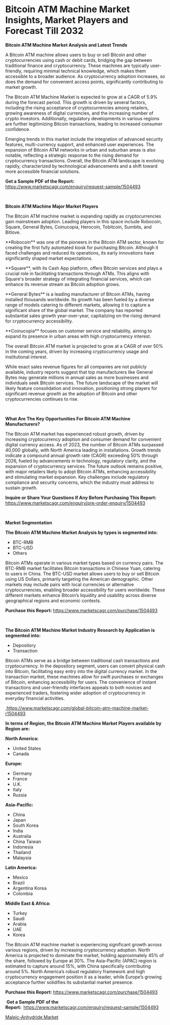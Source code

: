 <p><h1>Bitcoin ATM Machine Market Insights, Market Players and Forecast Till 2032</h1></p><p><strong>Bitcoin ATM Machine Market Analysis and Latest Trends</strong></p>
<p><p>A Bitcoin ATM machine allows users to buy or sell Bitcoin and other cryptocurrencies using cash or debit cards, bridging the gap between traditional finance and cryptocurrency. These machines are typically user-friendly, requiring minimal technical knowledge, which makes them accessible to a broader audience. As cryptocurrency adoption increases, so does the demand for convenient access points, significantly contributing to market growth.</p><p>The Bitcoin ATM Machine Market is expected to grow at a CAGR of 5.9% during the forecast period. This growth is driven by several factors, including the rising acceptance of cryptocurrencies among retailers, growing awareness of digital currencies, and the increasing number of crypto investors. Additionally, regulatory developments in various regions are further legitimizing Bitcoin transactions, leading to increased consumer confidence.</p><p>Emerging trends in this market include the integration of advanced security features, multi-currency support, and enhanced user experiences. The expansion of Bitcoin ATM networks in urban and suburban areas is also notable, reflecting a strategic response to the rising demand for cryptocurrency transactions. Overall, the Bitcoin ATM landscape is evolving rapidly, characterized by technological advancements and a shift toward more accessible financial solutions.</p></p>
<p><strong>Get a Sample PDF of the Report:&nbsp;</strong> <a href="https://www.marketscagr.com/enquiry/request-sample/1504493?utm_campaign=3165&utm_medium=2&utm_source=Github&utm_content=ia&utm_term=23032025&utm_id=bitcoin-atm-machine">https://www.marketscagr.com/enquiry/request-sample/1504493</a></p>
<p>&nbsp;</p>
<p><strong>Bitcoin ATM Machine Major Market Players</strong></p>
<p><p>The Bitcoin ATM machine market is expanding rapidly as cryptocurrencies gain mainstream adoption. Leading players in this space include Robocoin, Square, General Bytes, Coinucopia, Herocoin, Tobitcoin, Sumbits, and Bitlove. </p><p>**Robocoin** was one of the pioneers in the Bitcoin ATM sector, known for creating the first fully automated kiosk for purchasing Bitcoin. Although it faced challenges and reduced its operations, its early innovations have significantly shaped market expectations. </p><p>**Square**, with its Cash App platform, offers Bitcoin services and plays a crucial role in facilitating transactions through ATMs. This aligns with Square's broader strategy of integrating financial services, which can enhance its revenue stream as Bitcoin adoption grows.</p><p>**General Bytes** is a leading manufacturer of Bitcoin ATMs, having installed thousands worldwide. Its growth has been fueled by a diverse range of models catering to different markets, allowing it to capture a significant share of the global market. The company has reported substantial sales growth year-over-year, capitalizing on the rising demand for cryptocurrency accessibility.</p><p>**Coinucopia** focuses on customer service and reliability, aiming to expand its presence in urban areas with high cryptocurrency interest. </p><p>The overall Bitcoin ATM market is projected to grow at a CAGR of over 50% in the coming years, driven by increasing cryptocurrency usage and institutional interest. </p><p>While exact sales revenue figures for all companies are not publicly available, industry reports suggest that top manufacturers like General Bytes may generate millions in annual sales as more businesses and individuals seek Bitcoin services. The future landscape of the market will likely feature consolidation and innovation, positioning strong players for significant revenue growth as the adoption of Bitcoin and other cryptocurrencies continues to rise.</p></p>
<p>&nbsp;</p>
<p><strong>What Are The Key Opportunities For Bitcoin ATM Machine Manufacturers?</strong></p>
<p><p>The Bitcoin ATM market has experienced robust growth, driven by increasing cryptocurrency adoption and consumer demand for convenient digital currency access. As of 2023, the number of Bitcoin ATMs surpassed 40,000 globally, with North America leading in installations. Growth trends indicate a compound annual growth rate (CAGR) exceeding 50% through 2026, fueled by advancements in technology, regulatory clarity, and the expansion of cryptocurrency services. The future outlook remains positive, with major retailers likely to adopt Bitcoin ATMs, enhancing accessibility and stimulating market expansion. Key challenges include regulatory compliance and security concerns, which the industry must address to sustain growth.</p></p>
<p><strong>Inquire or Share Your Questions If Any Before Purchasing This Report:</strong> <a href="https://www.marketscagr.com/enquiry/pre-order-enquiry/1504493?utm_campaign=3165&utm_medium=2&utm_source=Github&utm_content=ia&utm_term=23032025&utm_id=bitcoin-atm-machine">https://www.marketscagr.com/enquiry/pre-order-enquiry/1504493</a></p>
<p>&nbsp;</p>
<p><strong>Market Segmentation</strong></p>
<p><strong>The Bitcoin ATM Machine Market Analysis by types is segmented into:</strong></p>
<p><ul><li>BTC-RMB</li><li>BTC-USD</li><li>Others</li></ul></p>
<p><p>Bitcoin ATMs operate in various market types based on currency pairs. The BTC-RMB market facilitates Bitcoin transactions in Chinese Yuan, catering to users in China. The BTC-USD market allows users to buy or sell Bitcoin using US Dollars, primarily targeting the American demographic. Other markets may include pairs with local currencies or alternative cryptocurrencies, enabling broader accessibility for users worldwide. These different markets enhance Bitcoin’s liquidity and usability across diverse geographical regions and economic contexts.</p></p>
<p><strong>Purchase this Report:&nbsp;</strong><a href="https://www.marketscagr.com/purchase/1504493?utm_campaign=3165&utm_medium=2&utm_source=Github&utm_content=ia&utm_term=23032025&utm_id=bitcoin-atm-machine">https://www.marketscagr.com/purchase/1504493</a></p>
<p>&nbsp;</p>
<p><strong>The Bitcoin ATM Machine Market Industry Research by Application is segmented into:</strong></p>
<p><ul><li>Depository</li><li>Transaction</li></ul></p>
<p><p>Bitcoin ATMs serve as a bridge between traditional cash transactions and cryptocurrency. In the depository segment, users can convert physical cash into Bitcoin, facilitating easy entry into the digital currency market. In the transaction market, these machines allow for swift purchases or exchanges of Bitcoin, enhancing accessibility for users. The convenience of instant transactions and user-friendly interfaces appeals to both novices and experienced traders, fostering wider adoption of cryptocurrency in everyday financial activities.</p></p>
<p><a href="https://www.marketscagr.com/global-bitcoin-atm-machine-market-r1504493?utm_campaign=3165&utm_medium=2&utm_source=Github&utm_content=ia&utm_term=23032025&utm_id=bitcoin-atm-machine">&nbsp;https://www.marketscagr.com/global-bitcoin-atm-machine-market-r1504493</a></p>
<p><strong>In terms of Region, the Bitcoin ATM Machine Market Players available by Region are:</strong></p>
<p>
    <p> <strong> North America: </strong>
        <ul>
            <li>United States</li>
            <li>Canada</li>
        </ul>
        </p> 
    <p> <strong> Europe: </strong>
        <ul>
            <li>Germany</li>
            <li>France</li>
            <li>U.K.</li>
            <li>Italy</li>
            <li>Russia</li>
        </ul>
        </p> 
    <p> <strong> Asia-Pacific: </strong>
        <ul>
            <li>China</li>
            <li>Japan</li>
            <li>South Korea</li>
            <li>India</li>
            <li>Australia</li>
            <li>China Taiwan</li>
            <li>Indonesia</li>
            <li>Thailand</li>
            <li>Malaysia</li>
        </ul>
        </p> 
    <p> <strong> Latin America: </strong>
        <ul>
            <li>Mexico</li>
            <li>Brazil</li>
            <li>Argentina Korea</li>
            <li>Colombia</li>
        </ul>
        </p> 
    <p> <strong> Middle East & Africa: </strong>
        <ul>
            <li>Turkey</li>
            <li>Saudi</li>
            <li>Arabia</li>
            <li>UAE</li>
            <li>Korea</li>
        </ul>
    </p>
    </p>
<p><p>The Bitcoin ATM machine market is experiencing significant growth across various regions, driven by increasing cryptocurrency adoption. North America is projected to dominate the market, holding approximately 45% of the share, followed by Europe at 30%. The Asia-Pacific (APAC) region is estimated to capture around 15%, with China specifically contributing around 5%. North America’s robust regulatory framework and high cryptocurrency engagement position it as a leader, while Europe’s growing acceptance further solidifies its substantial market presence.</p></p>
<p><strong>Purchase this Report: </strong><a href="https://www.marketscagr.com/purchase/1504493?utm_campaign=3165&utm_medium=2&utm_source=Github&utm_content=ia&utm_term=23032025&utm_id=bitcoin-atm-machine">https://www.marketscagr.com/purchase/1504493</a></p>
<p>&nbsp;<strong>Get a Sample PDF of the Report:&nbsp;&nbsp;</strong><a href="https://www.marketscagr.com/enquiry/request-sample/1504493?utm_campaign=3165&utm_medium=2&utm_source=Github&utm_content=ia&utm_term=23032025&utm_id=bitcoin-atm-machine">https://www.marketscagr.com/enquiry/request-sample/1504493</a></p>
<p><strong></strong></p>
<p><p><a href="https://github.com/osamhcombre/Market-Research-Report-List-1/blob/main/maleic-anhydride-market.md?utm_campaign=3165&utm_medium=2&utm_source=Github&utm_content=ia&utm_term=23032025&utm_id=bitcoin-atm-machine">Maleic-Anhydride Market</a></p></p>
